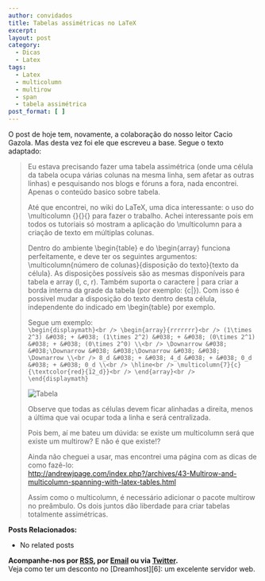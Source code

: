```yaml
---
author: convidados
title: Tabelas assimétricas no LaTeX
excerpt:
layout: post
category:
  - Dicas
  - Latex
tags:
  - Latex
  - multicolumn
  - multirow
  - span
  - tabela assimétrica
post_format: [ ]
---
```

O post de hoje tem, novamente, a colaboração do nosso leitor Cacio Gazola. Mas desta vez foi ele que escreveu a base. Segue o texto adaptado:

> Eu estava precisando fazer uma tabela assimétrica (onde uma célula da tabela ocupa várias colunas na mesma linha, sem afetar as outras linhas) e pesquisando nos blogs e fóruns a fora, nada encontrei. Apenas o conteúdo basico sobre tabela. 
> 
> Até que encontrei, no wiki do LaTeX, uma dica interessante: o uso do \multicolumn {}{}{} para fazer o trabalho. Achei interessante pois em todos os tutoriais só mostram a aplicação do \multicolumn para a criação de texto em múltiplas colunas.
> 
> Dentro do ambiente \begin{table} e do \begin{array} funciona perfeitamente, e deve ter os seguintes argumentos: \multicolumn{número de colunas}{disposição do texto}{texto da célula}. As disposições possíveis são as mesmas disponíveis para tabela e array (l, c, r). Também suporta o caractere | para criar a borda interna da grade da tabela (por exemplo: {c|}). Com isso é possivel mudar a disposição do texto dentro desta célula, independente do indicado em \begin{table} por exemplo.
> 
> Segue um exemplo:  
> `\begin{displaymath}<br />
\begin{array}{rrrrrrr}<br />
(1\times 2^3) &#038; + &#038; (1\times 2^2) &#038; + &#038; (0\times 2^1) &#038; + &#038; (0\times 2^0) \\<br />
\Downarrow &#038; &#038;\Downarrow &#038; &#038;\Downarrow &#038; &#038; \Downarrow \\<br />
8_d &#038; + &#038; 4_d &#038; + &#038; 0_d &#038; + &#038; 0_d \\<br />
\hline<br />
\multicolumn{7}{c}{\textcolor{red}{12_d}}<br />
\end{array}<br />
\end{displaymath}`
> 
> ![Tabela][1]
> 
> Observe que todas as células devem ficar alinhadas a direita, menos a última que vai ocupar toda a linha e será centralizada.
> 
> Pois bem, aí me bateu um dúvida: se existe um multicolumn será que existe um multirow? E não é que existe!?
> 
> Ainda não cheguei a usar, mas encontrei uma página com as dicas de como fazê-lo:  
> <http://andrewjpage.com/index.php?/archives/43-Multirow-and-multicolumn-spanning-with-latex-tables.html>
> 
> Assim como o multicolumn, é necessário adicionar o pacote multirow no preâmbulo. Os dois juntos dão liberdade para criar tabelas totalmente assimétricas.

**Posts Relacionados:** 
*   No related posts









**Acompanhe-nos por [ RSS][3], por [Email][4] ou via [Twitter][5].**  
Veja como ter um desconto no [Dreamhost][6]: um excelente servidor web.

 [1]: http://vidageek.net/wp-content/uploads/2010/03/tabela1.jpg "Tabela"
 [2]: https://twitter.com/share
 [3]: http://feeds.feedburner.com/VidaGeek
 [4]: http://feedburner.google.com/fb/a/mailverify?uri=VidaGeek&loc=pt_BR
 [5]: http://twitter.com/blogvidageek

